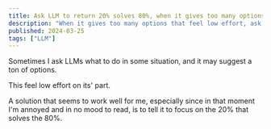 ```yaml
---
title: Ask LLM to return 20% solves 80%, when it gives too many options
description: "When it gives too many options that feel low effort, ask it for the high impact options."
published: 2024-03-25
tags: ["LLM"]
---
```


Sometimes I ask LLMs what to do in some situation, and it may suggest a ton of options.

This feel low effort on its' part.

A solution that seems to work well for me, especially since in that moment I'm annoyed and in no mood to read, is to tell it to focus on the 20% that solves the 80%.